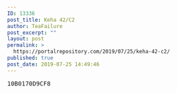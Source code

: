 ```yaml
---
ID: 13336
post_title: Keha 42/C2
author: TeaFailure
post_excerpt: ""
layout: post
permalink: >
  https://portalrepository.com/2019/07/25/keha-42-c2/
published: true
post_date: 2019-07-25 14:49:46
---
```

<pre>10B0170D9CF8</pre>